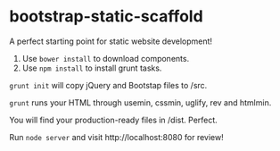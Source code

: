 bootstrap-static-scaffold
=========================

A perfect starting point for static website development!

1. Use `bower install` to download components.
2. Use `npm install` to install grunt tasks.


`grunt init` will copy jQuery and Bootstap files to /src.

`grunt` runs your HTML through usemin, cssmin, uglify, rev and htmlmin.

You will find your production-ready files in /dist. Perfect.

Run `node server` and visit http://localhost:8080 for review!
